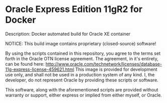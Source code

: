 # Oracle Express Edition 11gR2 for Docker
Description: Docker automated build for Oracle XE container

NOTICE: This build image contains proprietary (closed-source) software!

By using the scripts contained in this repository, you agree to the terms set forth in the Oracle OTN license agreement. The agreement, in it's entirety, can be found here: http://www.oracle.com/technetwork/licenses/database-11g-express-license-459621.html
This image is provided for development use only, and shall not be used in a production system of any kind.
I, the developer, do not represent Oracle by providing these scripts or software.

This software, along with the aforementioned scripts are provided without warranty or support, either express or implied from either myself, or Oracle.
